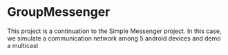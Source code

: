 # GroupMessenger
This project is a continuation to the Simple Messenger project. In this case, we simulate a communication network among 5 android devices and demo a multicast 
